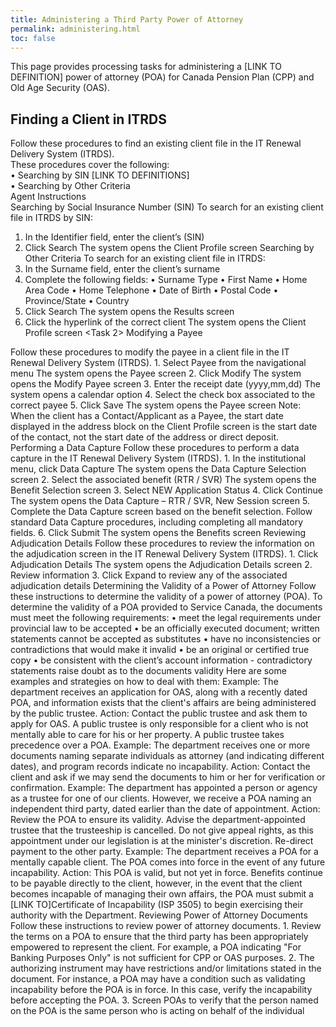 ```yaml
---
title: Administering a Third Party Power of Attorney
permalink: administering.html
toc: false
---
```


This page provides processing tasks for administering a [LINK TO DEFINITION] power of attorney (POA) for Canada Pension Plan (CPP) and Old Age Security (OAS).

## Finding a Client in ITRDS   

Follow these procedures to find an existing client file in the IT Renewal Delivery System (ITRDS).   
These procedures cover the following:   
•	Searching by SIN [LINK TO DEFINITIONS]  
•	Searching by Other Criteria  
Agent Instructions    
Searching by Social Insurance Number (SIN)
To search for an existing client file in ITRDS by SIN:
1.	In the Identifier field, enter the client’s (SIN) 
2.	Click Search
The system opens the Client Profile screen 
Searching by Other Criteria
To search for an existing client file in ITRDS:
1.	In the Surname field, enter the client’s surname
2.	Complete the following fields:
•	Surname Type
•	First Name
•	Home Area Code
•	Home Telephone
•	Date of Birth
•	Postal Code
•	Province/State
•	Country
3.	Click Search
The system opens the Results screen
4.	Click the hyperlink of the correct client
The system opens the Client Profile screen
<Task 2>
Modifying a Payee 
<Purpose>
<Agent Instructions>
Follow these procedures to modify the payee in a client file in the IT Renewal Delivery System (ITRDS).
1.	Select Payee from the navigational menu
The system opens the Payee screen
2.	Click Modify
The system opens the Modify Payee screen
3.	Enter the receipt date (yyyy,mm,dd)
The system opens a calendar option
4.	Select the check box associated to the correct payee
5.	Click Save 
The system opens the Payee screen
Note: When the client has a Contact/Applicant as a Payee, the start date displayed in the address block on the Client Profile screen is the start date of the contact, not the start date of the address or direct deposit.
<Task 3>
Performing a Data Capture
<Purpose>
Follow these procedures to perform a data capture in the IT Renewal Delivery System (ITRDS).
<Agent Instructions>
1.	In the institutional menu, click Data Capture
The system opens the Data Capture Selection screen
2.	Select the associated benefit (RTR / SVR) 
The system opens the Benefit Selection screen
3.	Select NEW Application Status
4.	Click Continue 
The system opens the Data Capture – RTR / SVR, New Session screen
5.	Complete the Data Capture screen based on the benefit selection. Follow standard Data Capture procedures, including completing all mandatory fields. 
6.	Click Submit 
The system opens the Benefits screen
<Task 4>
Reviewing Adjudication Details
<Purpose>
Follow these procedures to review the information on the adjudication screen in the IT Renewal Delivery System (ITRDS).
<Agent Instructions>
1.	Click Adjudication Details
The system opens the Adjudication Details screen
2.	Review information
3.	Click Expand to review any of the associated adjudication details
<Task 5>
Determining the Validity of a Power of Attorney 
<Purpose>
Follow these instructions to determine the validity of a power of attorney (POA).
<Background>
To determine the validity of a POA provided to Service Canada, the documents must meet the following requirements:
• meet the legal requirements under provincial law to be accepted
• be an officially executed document; written statements cannot be accepted as substitutes
• have no inconsistencies or contradictions that would make it invalid
• be an original or certified true copy
• be consistent with the client’s account information - contradictory statements raise doubt as to the documents validity
<Agent Instructions>
Here are some examples and strategies on how to deal with them:
Example: The department receives an application for OAS, along with a recently dated POA, and information exists that the client's affairs are being administered by the public trustee. 
Action: Contact the public trustee and ask them to apply for OAS. A public trustee is only responsible for a client who is not mentally able to care for his or her property. A public trustee takes precedence over a POA.
Example: The department receives one or more documents naming separate individuals as attorney (and indicating different dates), and program records indicate no incapability. 
Action: Contact the client and ask if we may send the documents to him or her for verification or confirmation.
Example: The department has appointed a person or agency as a trustee for one of our clients. However, we receive a POA naming an independent third party, dated earlier than the date of appointment. 
Action: Review the POA to ensure its validity. Advise the department-appointed trustee that the trusteeship is cancelled. Do not give appeal rights, as this appointment under our legislation is at the minister's discretion. Re-direct payment to the other party.
Example: The department receives a POA for a mentally capable client. The POA comes into force in the event of any future incapability. 
Action: This POA is valid, but not yet in force. Benefits continue to be payable directly to the client, however, in the event that the client becomes incapable of managing their own affairs, the POA must submit a [LINK TO]Certificate of Incapability (ISP 3505) to begin exercising their authority with the Department. 
<Task 6>
Reviewing Power of Attorney Documents
<Purpose>
Follow these instructions to review power of attorney documents.
<Agent Instructions>
1.	Review the terms on a POA to ensure that the third party has been appropriately empowered to represent the client. For example, a POA indicating "For Banking Purposes Only" is not sufficient for CPP or OAS purposes.
2.	The authorizing instrument may have restrictions and/or limitations stated in the document. For instance, a POA may have a condition such as validating incapability before the POA is in force. In this case, verify the incapability before accepting the POA. 
3.	Screen POAs to verify that the person named on the POA is the same person who is acting on behalf of the individual

